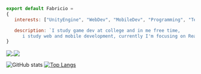 ```js
export default Fabricio = 
{
   interests: ["UnityEngine", "WebDev", "MobileDev", "Programming", "Technology"],

   description: `I study game dev at college and in me free time, 
      i study web and mobile development, currently I'm focusing on React, React Native and TypeScript.`
}
```
<a href="https://github.com/anuraghazra/github-readme-stats">
  <img align="center" src="https://github-readme-stats.vercel.app/api/pin/?username=anuraghazra&repo=github-readme-stats" />
</a>
<a href="https://github.com/anuraghazra/convoychat">
  <img align="center" src="https://github-readme-stats.vercel.app/api/pin/?username=anuraghazra&repo=convoychat" />
</a>

![GitHub stats](https://github-readme-stats.vercel.app/api?username=fabriciohod&show_icons=true&theme=tokyonight) 
[![Top Langs](https://github-readme-stats.vercel.app/api/top-langs/?username=fabriciohod&layout=compact&theme=tokyonigh)](https://github.com/anuraghazra/github-readme-stats)
